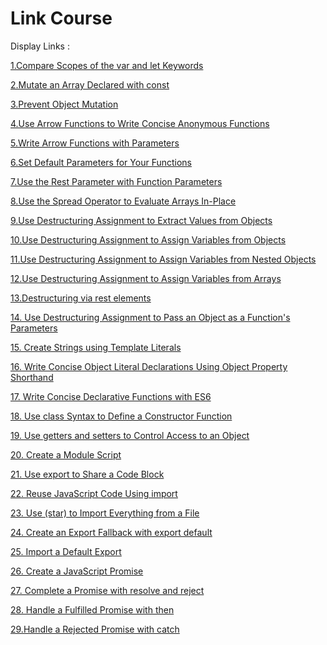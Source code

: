 # Link Course


Display Links :

[1.Compare Scopes of the var and let Keywords](./1.Compare%20Scopes%20of%20the%20var%20and%20let%20Keywords/)

[2.Mutate an Array Declared with const](./2.Mutate%20an%20Array%20Declared%20with%20const/)

[3.Prevent Object Mutation](./3.Prevent%20Object%20Mutation/)

[4.Use Arrow Functions to Write Concise Anonymous Functions](./4.Use%20Arrow%20Functions%20to%20Write%20Concise%20Anonymous%20Functions/)

[5.Write Arrow Functions with Parameters](./5.Write%20Arrow%20Functions%20with%20Parameters/)

[6.Set Default Parameters for Your Functions](./6.Set%20Default%20Parameters%20for%20Your%20Functions/)

[7.Use the Rest Parameter with Function Parameters](./7.Use%20the%20Rest%20Parameter%20with%20Function%20Parameters/)

[8.Use the Spread Operator to Evaluate Arrays In-Place](./8.Use%20the%20Spread%20Operator%20to%20Evaluate%20Arrays%20In-Place/)

[9.Use Destructuring Assignment to Extract Values from Objects](./9.Use%20Destructuring%20Assignment%20to%20Extract%20Values%20from%20Objects/)

[10.Use Destructuring Assignment to Assign Variables from Objects](./10.Use%20Destructuring%20Assignment%20to%20Assign%20Variables%20from%20Objects/)

[11.Use Destructuring Assignment to Assign Variables from Nested Objects](./11.Use%20Destructuring%20Assignment%20to%20Assign%20Variables%20from%20Nested%20Objects/)

[12.Use Destructuring Assignment to Assign Variables from Arrays](./12.Use%20Destructuring%20Assignment%20to%20Assign%20Variables%20from%20Arrays/)

[13.Destructuring via rest elements](./13.Destructuring%20via%20rest%20elements/)

[14. Use Destructuring Assignment to Pass an Object as a Function's Parameters](./14.%20Use%20Destructuring%20Assignment%20to%20Pass%20an%20Object%20as%20a%20Function's%20Parameters/)

[15. Create Strings using Template Literals](./15.%20Create%20Strings%20using%20Template%20Literals/)

[16. Write Concise Object Literal Declarations Using Object Property Shorthand](./16.%20Write%20Concise%20Object%20Literal%20Declarations%20Using%20Object%20Property%20Shorthand/)

[17. Write Concise Declarative Functions with ES6](./17.%20Write%20Concise%20Declarative%20Functions%20with%20ES6/)

[18.  Use class Syntax to Define a Constructor Function](./18.%20%20Use%20class%20Syntax%20to%20Define%20a%20Constructor%20Function/)

[19. Use getters and setters to Control Access to an Object](./19.%20Use%20getters%20and%20setters%20to%20Control%20Access%20to%20an%20Object/)

[20. Create a Module Script](./20.%20Create%20a%20Module%20Script/)

[21. Use export to Share a Code Block](./21.%20Use%20export%20to%20Share%20a%20Code%20Block/)

[22. Reuse JavaScript Code Using import](./22.%20Reuse%20JavaScript%20Code%20Using%20import/)

[23. Use (star) to Import Everything from a File](./23.%20Use%20(star)%20to%20Import%20Everything%20from%20a%20File/)

[24. Create an Export Fallback with export default](./24.%20Create%20an%20Export%20Fallback%20with%20export%20default/)

[25. Import a Default Export](./25.%20Import%20a%20Default%20Export/)

[26. Create a JavaScript Promise](./26.%20Create%20a%20JavaScript%20Promise/)

[27. Complete a Promise with resolve and reject](./27.%20Complete%20a%20Promise%20with%20resolve%20and%20reject/)

[28. Handle a Fulfilled Promise with then](./28.%20Handle%20a%20Fulfilled%20Promise%20with%20then/)

[29.Handle a Rejected Promise with catch](./29.Handle%20a%20Rejected%20Promise%20with%20catch/)

[]()

[]()

[]()

[]()

[]()

[]()

[]()

[]()

[]()

[]()

[]()

[]()

[]()

[]()

